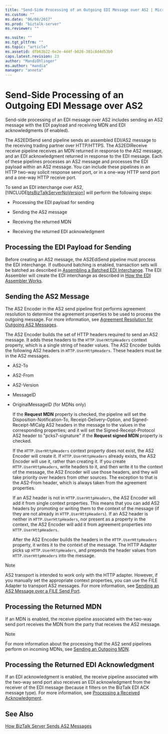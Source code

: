 ```yaml
---
title: "Send-Side Processing of an Outgoing EDI Message over AS2 | Microsoft Docs"
ms.custom: ""
ms.date: "06/08/2017"
ms.prod: "biztalk-server"
ms.reviewer: ""

ms.suite: ""
ms.tgt_pltfrm: ""
ms.topic: "article"
ms.assetid: dfb63b22-6e2e-4d4f-b028-301c8d4d53b0
caps.latest.revision: 23
author: "MandiOhlinger"
ms.author: "mandia"
manager: "anneta"
---
```

# Send-Side Processing of an Outgoing EDI Message over AS2
Send-side processing of an EDI message over AS2 includes sending an AS2 message with the EDI payload and receiving MDN and EDI acknowledgments (if enabled).  
  
 The AS2EDISend send pipeline sends an assembled EDI/AS2 message to the receiving trading partner over HTTP/HTTPS. The AS2EDIReceive receive pipeline receives an MDN returned in response to the AS2 message, and an EDI acknowledgment returned in response to the EDI message. Each of these pipelines processes an AS2 message and processes the EDI payload within an AS2 message. You can include these pipelines in an HTTP two-way solicit response send port, or in a one-way HTTP send port and a one-way HTTP receive port.  
  
 To send an EDI interchange over AS2, [!INCLUDE[btsBizTalkServerNoVersion](../includes/btsbiztalkservernoversion-md.md)] will perform the following steps:  
  
-   Processing the EDI payload for sending  
  
-   Sending the AS2 message  
  
-   Receiving the returned MDN  
  
-   Receiving the returned EDI acknowledgment  
  
## Processing the EDI Payload for Sending  
 Before creating an AS2 message, the AS2EdiSend pipeline must process the EDI interchange. If outbound batching is enabled, transaction sets will be batched as described in [Assembling a Batched EDI Interchange](../core/assembling-a-batched-edi-interchange.md). The EDI Assembler will create the EDI interchange as described in [How the EDI Assembler Works](../core/how-the-edi-assembler-works.md).  
  
## Sending the AS2 Message  
 The AS2 Encoder in the AS2 send pipeline first performs agreement resolution to determine the agreement properties to be used to process the outgoing message. For more information, see [Agreement Resolution for Outgoing AS2 Messages](../core/agreement-resolution-for-outgoing-as2-messages.md).  
  
 The AS2 Encoder builds the set of HTTP headers required to send an AS2 message. It adds these headers to the `HTTP.UserHttpHeaders` context property, which is a single string of header values. The AS2 Encoder builds the following AS2 headers in `HTTP.UserHttpHeaders`. These headers must be in the AS2 messages.  
  
- AS2-To  
  
- AS2-From  
  
- AS2-Version  
  
- MessageID  
  
- OriginalMessageID (for MDNs only)  
  
  If the **Request MDN** property is checked, the pipeline will set the Disposition-Notification-To, Receipt-Delivery-Option, and Signed-Receipt-MICalg AS2 headers in the message to the values in the corresponding properties; and it will set the Signed-Receipt-Protocol AS2 header to "pcks7-signature" if the **Request signed MDN** property is checked.  
  
  If the `HTTP.UserHttpHeaders` context property does not exist, the AS2 Encoder will create it. If `HTTP.UserHttpHeaders` already exists, the AS2 Encoder will use it, rather than creating it. If you create `HTTP.UserHttpHeaders`, write headers to it, and then write it to the context of the message, the AS2 Encoder will use those headers, and they will take priority over headers from other sources. The exception to that is the AS2-From header, which is always taken from the agreement properties.  
  
  If an AS2 header is not in `HTTP.UserHttpHeaders`, the AS2 Encoder will add it from single context properties. This means that you can add AS2 headers by promoting or writing them to the context of the message (if they are not already in `HTTP.UserHttpHeaders`). If an AS2 header is neither in `HTTP.UserHttpHeaders`, nor present as a property in the context, the AS2 Encoder will add it from agreement properties into `HTTP.UserHttpHeaders`.  
  
  After the AS2 Encoder builds the headers in the `HTTP.UserHttpHeaders` property, it writes it to the context of the message. The HTTP Adapter picks up `HTTP.UserHttpHeaders`, and prepends the header values from `HTTP.UserHttpHeaders` into the message.  
  
> [!NOTE]
>  AS2 transport is intended to work only with the HTTP adapter. However, if you manually set the appropriate context properties, you can use the FILE Adapter to transport AS2 messages. For more information, see [Sending an AS2 Message over a FILE Send Port](../core/sending-an-as2-message-over-a-file-send-port.md).  
  
## Processing the Returned MDN  
 If an MDN is enabled, the receive pipeline associated with the two-way send port receives the MDN from the party that receives the AS2 message.  
  
> [!NOTE]
>  For more information about the processing that the AS2 send pipelines perform on incoming MDNs, see [Sending an Outgoing MDN](../core/sending-an-outgoing-mdn.md).  
  
## Processing the Returned EDI Acknowledgment  
 If an EDI acknowledgment is enabled, the receive pipeline associated with the two-way send port also receives an EDI acknowledgment from the receiver of the EDI message (because it filters on the BizTalk EDI ACK message type). For more information, see [Processing a Received Acknowledgment](../core/processing-a-received-acknowledgment.md).  
  
## See Also  
 [How BizTalk Server Sends AS2 Messages](../core/how-biztalk-server-sends-as2-messages.md)